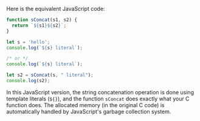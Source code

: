 Here is the equivalent JavaScript code:

```javascript
function sConcat(s1, s2) {
  return `${s1}${s2}`;
}

let s = 'hello';
console.log(`${s} literal`);

/* or */
console.log(`${s} literal`);

let s2 = sConcat(s, " literal");
console.log(s2);
```

In this JavaScript version, the string concatenation operation is done using template literals (`${}`), and the function `sConcat` does exactly what your C function does. The allocated memory (in the original C code) is automatically handled by JavaScript's garbage collection system.
